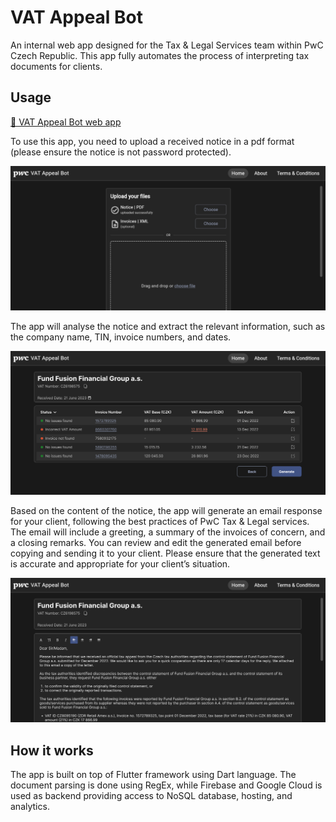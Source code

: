 # VAT Appeal Bot
An internal web app designed for the Tax & Legal Services team within PwC Czech Republic. This app fully automates the process of interpreting tax documents for clients.

## Usage
[🔗 VAT Appeal Bot web app](https://vat-appeal-bot.web.app/)

To use this app, you need to upload a received notice in a pdf format (please ensure the notice is not password protected).

![](/assets/upload_screen.png)

The app will analyse the notice and extract the relevant information, such as the company name, TIN, invoice numbers, and dates.

![](/assets/overview_screen.png)

Based on the content of the notice, the app will generate an email response for your client, following the best practices of PwC Tax & Legal services. The email will include a greeting, a summary of the invoices of concern, and a closing remarks.
You can review and edit the generated email before copying and sending it to your client. Please ensure that the generated text is accurate and appropriate for your client’s situation.

![](/assets/generate_screen.png)

## How it works
The app is built on top of Flutter framework using Dart language. The document parsing is done using RegEx, while Firebase and Google Cloud is used as backend providing access to NoSQL database, hosting, and analytics.
